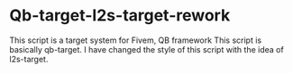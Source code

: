 # Qb-target-l2s-target-rework
This script is a target system for Fivem, QB framework This script is basically qb-target. I have changed the style of this script with the idea of l2s-target.
